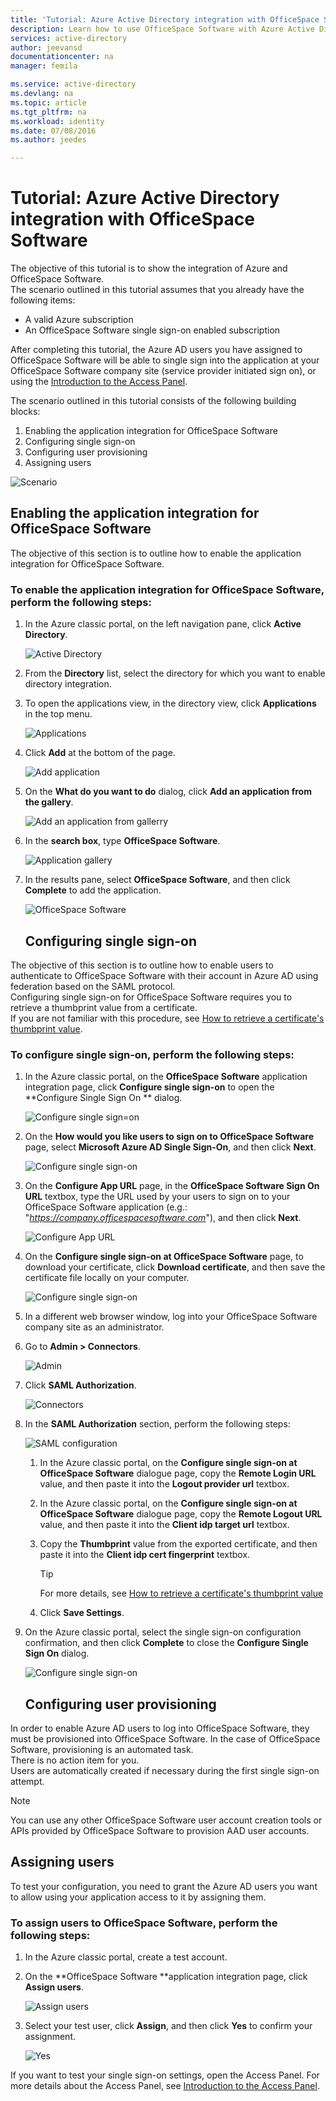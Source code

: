 ```yaml
---
title: 'Tutorial: Azure Active Directory integration with OfficeSpace Software | Microsoft Azure'
description: Learn how to use OfficeSpace Software with Azure Active Directory to enable single sign-on, automated provisioning, and more!
services: active-directory
author: jeevansd
documentationcenter: na
manager: femila

ms.service: active-directory
ms.devlang: na
ms.topic: article
ms.tgt_pltfrm: na
ms.workload: identity
ms.date: 07/08/2016
ms.author: jeedes

---
```

# Tutorial: Azure Active Directory integration with OfficeSpace Software
The objective of this tutorial is to show the integration of Azure and OfficeSpace Software.  
The scenario outlined in this tutorial assumes that you already have the following items:

* A valid Azure subscription
* An OfficeSpace Software single sign-on enabled subscription

After completing this tutorial, the Azure AD users you have assigned to OfficeSpace Software will be able to single sign into the application at your OfficeSpace Software company site (service provider initiated sign on), or using the [Introduction to the Access Panel](active-directory-saas-access-panel-introduction.md).

The scenario outlined in this tutorial consists of the following building blocks:

1. Enabling the application integration for OfficeSpace Software
2. Configuring single sign-on
3. Configuring user provisioning
4. Assigning users

![Scenario](./media/active-directory-saas-officespace-software-tutorial/IC777764.png "Scenario")

## Enabling the application integration for OfficeSpace Software
The objective of this section is to outline how to enable the application integration for OfficeSpace Software.

### To enable the application integration for OfficeSpace Software, perform the following steps:
1. In the Azure classic portal, on the left navigation pane, click **Active Directory**.
   
   ![Active Directory](./media/active-directory-saas-officespace-software-tutorial/IC700993.png "Active Directory")
2. From the **Directory** list, select the directory for which you want to enable directory integration.
3. To open the applications view, in the directory view, click **Applications** in the top menu.
   
   ![Applications](./media/active-directory-saas-officespace-software-tutorial/IC700994.png "Applications")
4. Click **Add** at the bottom of the page.
   
   ![Add application](./media/active-directory-saas-officespace-software-tutorial/IC749321.png "Add application")
5. On the **What do you want to do** dialog, click **Add an application from the gallery**.
   
   ![Add an application from gallerry](./media/active-directory-saas-officespace-software-tutorial/IC749322.png "Add an application from gallerry")
6. In the **search box**, type **OfficeSpace Software**.
   
   ![Application gallery](./media/active-directory-saas-officespace-software-tutorial/IC777765.png "Application gallery")
7. In the results pane, select **OfficeSpace Software**, and then click **Complete** to add the application.
   
   ![OfficeSpace Software](./media/active-directory-saas-officespace-software-tutorial/IC781007.png "OfficeSpace Software")
   
   ## Configuring single sign-on

The objective of this section is to outline how to enable users to authenticate to OfficeSpace Software with their account in Azure AD using federation based on the SAML protocol.  
Configuring single sign-on for OfficeSpace Software requires you to retrieve a thumbprint value from a certificate.  
If you are not familiar with this procedure, see [How to retrieve a certificate's thumbprint value](http://youtu.be/YKQF266SAxI).

### To configure single sign-on, perform the following steps:
1. In the Azure classic portal, on the **OfficeSpace Software** application integration page, click **Configure single sign-on** to open the **Configure Single Sign On ** dialog.
   
   ![Configure single sign=on](./media/active-directory-saas-officespace-software-tutorial/IC777766.png "Configure single sign=on")
2. On the **How would you like users to sign on to OfficeSpace Software** page, select **Microsoft Azure AD Single Sign-On**, and then click **Next**.
   
   ![Configure single sign-on](./media/active-directory-saas-officespace-software-tutorial/IC777767.png "Configure single sign-on")
3. On the **Configure App URL** page, in the **OfficeSpace Software Sign On URL** textbox, type the URL used by your users to sign on to your OfficeSpace Software application (e.g.: "*https://company.officespacesoftware.com*"), and then click **Next**.
   
   ![Configure App URL](./media/active-directory-saas-officespace-software-tutorial/IC775556.png "Configure App URL")
4. On the **Configure single sign-on at OfficeSpace Software** page, to download your certificate, click **Download certificate**, and then save the certificate file locally on your computer.
   
   ![Configure single sign-on](./media/active-directory-saas-officespace-software-tutorial/IC793769.png "Configure single sign-on")
5. In a different web browser window, log into your OfficeSpace Software company site as an administrator.
6. Go to **Admin \> Connectors**.
   
   ![Admin](./media/active-directory-saas-officespace-software-tutorial/IC777769.png "Admin")
7. Click **SAML Authorization**.
   
   ![Connectors](./media/active-directory-saas-officespace-software-tutorial/IC777770.png "Connectors")
8. In the **SAML Authorization** section, perform the following steps:
   
   ![SAML configuration](./media/active-directory-saas-officespace-software-tutorial/IC777771.png "SAML configuration")
   
   1. In the Azure classic portal, on the **Configure single sign-on at OfficeSpace Software** dialogue page, copy the **Remote Login URL** value, and then paste it into the **Logout provider url** textbox.
   2. In the Azure classic portal, on the **Configure single sign-on at OfficeSpace Software** dialogue page, copy the **Remote Logout URL** value, and then paste it into the **Client idp target url** textbox.
   3. Copy the **Thumbprint** value from the exported certificate, and then paste it into the **Client idp cert fingerprint** textbox.  
      
      > [!TIP]
      > For more details, see [How to retrieve a certificate's thumbprint value](http://youtu.be/YKQF266SAxI)
      > 
   4. Click **Save Settings**.
9. On the Azure classic portal, select the single sign-on configuration confirmation, and then click **Complete** to close the **Configure Single Sign On** dialog.
   
   ![Configure single sign-on](./media/active-directory-saas-officespace-software-tutorial/IC777772.png "Configure single sign-on")
   
   ## Configuring user provisioning

In order to enable Azure AD users to log into OfficeSpace Software, they must be provisioned into OfficeSpace Software. In the case of OfficeSpace Software, provisioning is an automated task.  
There is no action item for you.  
Users are automatically created if necessary during the first single sign-on attempt.

> [!NOTE]
> You can use any other OfficeSpace Software user account creation tools or APIs provided by OfficeSpace Software to provision AAD user accounts.
> 
> 

## Assigning users
To test your configuration, you need to grant the Azure AD users you want to allow using your application access to it by assigning them.

### To assign users to OfficeSpace Software, perform the following steps:
1. In the Azure classic portal, create a test account.
2. On the **OfficeSpace Software **application integration page, click **Assign users**.
   
   ![Assign users](./media/active-directory-saas-officespace-software-tutorial/IC777773.png "Assign users")
3. Select your test user, click **Assign**, and then click **Yes** to confirm your assignment.
   
   ![Yes](./media/active-directory-saas-officespace-software-tutorial/IC767830.png "Yes")

If you want to test your single sign-on settings, open the Access Panel. For more details about the Access Panel, see [Introduction to the Access Panel](active-directory-saas-access-panel-introduction.md).

